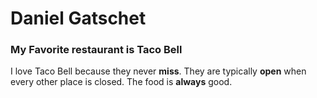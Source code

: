 # Daniel Gatschet
### My Favorite restaurant is Taco Bell

I love Taco Bell because they never **miss**. They are typically **open** when every other place is closed. The food is **always** good.
